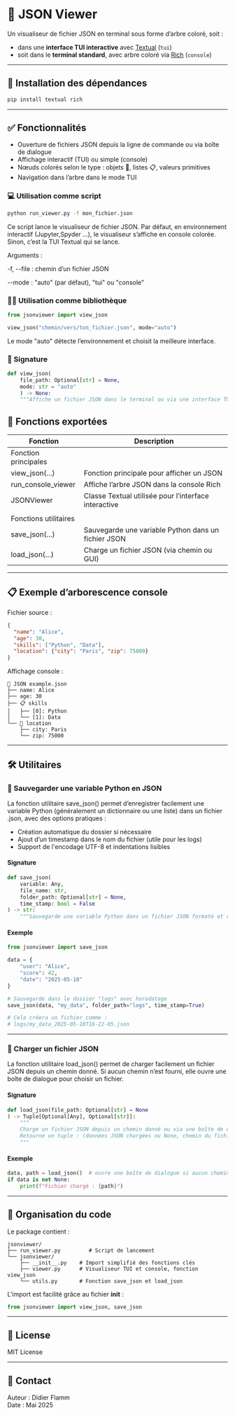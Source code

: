 # 📄 JSON Viewer

Un visualiseur de fichier JSON en terminal sous forme d’arbre coloré, soit :

- dans une **interface TUI interactive** avec [Textual](https://textual.textualize.io/) (`tui`)
- soit dans le **terminal standard**, avec arbre coloré via [Rich](https://rich.readthedocs.io/) (`console`)

---

## 🚀 Installation des dépendances

```bash
pip install textual rich
```

---

## ✅ Fonctionnalités

- Ouverture de fichiers JSON depuis la ligne de commande ou via boîte de dialogue
- Affichage interactif (TUI) ou simple (console)
- Nœuds colorés selon le type : objets 📁, listes 📋, valeurs primitives
- Navigation dans l’arbre dans le mode TUI


### 💻 Utilisation comme script

```bash
python run_viewer.py -f mon_fichier.json
```
Ce script lance le visualiseur de fichier JSON.
Par défaut, en environnement interactif (Jupyter,Spyder …), le visualiseur s’affiche en console colorée. 
Sinon, c’est la TUI Textual qui se lance.

Arguments :

-f, --file : chemin d’un fichier JSON

--mode : "auto" (par défaut), "tui" ou "console"


### 👨‍💻 Utilisation comme bibliothèque

```python
from jsonviewer import view_json

view_json("chemin/vers/ton_fichier.json", mode="auto")
```

Le mode "auto" détecte l’environnement et choisit la meilleure interface.


### 📝 Signature

```python
def view_json(
    file_path: Optional[str] = None, 
    mode: str = "auto"
    ) -> None:
    """Affiche un fichier JSON dans le terminal ou via une interface TUI."""
```

## 📆 Fonctions exportées
| Fonction              | Description                                          |
|-----------------------|------------------------------------------------------|
|Fonction principales                                                          |
| view_json(...)        | Fonction principale pour afficher un JSON            |
| run_console_viewer    | Affiche l’arbre JSON dans la console Rich            |
| JSONViewer            | Classe Textual utilisée pour l’interface interactive |
|                       |                                                      |
|Fonctions utilitaires                                                         |
| save_json(...)        | Sauvegarde une variable Python dans un fichier JSON  |
| load_json(...)        | Charge un fichier JSON (via chemin ou GUI)           |
    
---

## 📋 Exemple d’arborescence console

Fichier source :

```json
{
  "name": "Alice",
  "age": 30,
  "skills": ["Python", "Data"],
  "location": {"city": "Paris", "zip": 75000}
}
```
Affichage console :
```
🌳 JSON example.json
├── name: Alice
├── age: 30
├── 📋 skills
│   ├── [0]: Python
│   └── [1]: Data
└── 📁 location
    ├── city: Paris
    └── zip: 75000
```    
---

## 🛠️ Utilitaires

### 💾 Sauvegarder une variable Python en JSON

La fonction utilitaire save_json() permet d’enregistrer facilement une variable Python (généralement un dictionnaire ou une liste)
dans un fichier .json, avec des options pratiques :

- Création automatique du dossier si nécessaire
- Ajout d’un timestamp dans le nom du fichier (utile pour les logs)
- Support de l'encodage UTF-8 et indentations lisibles

#### Signature

```python
def save_json(
    variable: Any,
    file_name: str,
    folder_path: Optional[str] = None,
    time_stamp: bool = False
) -> str:
    """Sauvegarde une variable Python dans un fichier JSON formaté et retourne le chemin créé."""
```

#### Exemple

```python
from jsonviewer import save_json

data = {
    "user": "Alice",
    "score": 42,
    "date": "2025-05-18"
}

# Sauvegarde dans le dossier "logs" avec horodatage
save_json(data, "my_data", folder_path="logs", time_stamp=True)

# Cela créera un fichier comme :
# logs/my_data_2025-05-18T16-22-05.json
```

---

### 📂 Charger un fichier JSON

La fonction utilitaire load_json() permet de charger facilement un fichier JSON depuis un chemin donné.
Si aucun chemin n’est fourni, elle ouvre une boîte de dialogue pour choisir un fichier.

#### Signature

```python
def load_json(file_path: Optional[str] = None
) -> Tuple[Optional[Any], Optional[str]]:
    """
    Charge un fichier JSON depuis un chemin donné ou via une boîte de dialogue si None.
    Retourne un tuple : (données JSON chargées ou None, chemin du fichier ou None).
    """
```

#### Exemple

```python
data, path = load_json()  # ouvre une boîte de dialogue si aucun chemin fourni
if data is not None:
    print(f"Fichier chargé : {path}")
```

---

## 🧰 Organisation du code

Le package contient :
```
jsonviewer/
├── run_viewer.py         # Script de lancement
└── jsonviewer/
    ├── __init__.py    # Import simplifié des fonctions clés
    ├── viewer.py      # Visualiseur TUI et console, fonction view_json
    └── utils.py       # Fonction save_json et load_json
```

L'import est facilité grâce au fichier __init__ :

```python
from jsonviewer import view_json, save_json
```

---

## 📜 License

MIT License

---

## 📝 Contact

Auteur : Didier Flamm  
Date : Mai 2025
